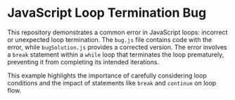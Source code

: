 # JavaScript Loop Termination Bug

This repository demonstrates a common error in JavaScript loops: incorrect or unexpected loop termination. The `bug.js` file contains code with the error, while `bugSolution.js` provides a corrected version.  The error involves a `break` statement within a `while` loop that terminates the loop prematurely, preventing it from completing its intended iterations.

This example highlights the importance of carefully considering loop conditions and the impact of statements like `break` and `continue` on loop flow.